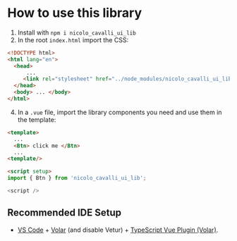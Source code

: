 # How to use this library
1) Install with `npm i nicolo_cavalli_ui_lib`
2) In the root `index.html` import the CSS:
```html
<!DOCTYPE html>
<html lang="en">
  <head>
      ...
     <link rel="stylesheet" href="../node_modules/nicolo_cavalli_ui_lib/dist/style.css" />
  </head>
  <body> ... </body>
</html>
```
4) In a `.vue` file, import the library components you need and use them in the template:
```html
<template>
  ...
  <Btn> click me </Btn>
  ...
<template/>

<script setup>
import { Btn } from 'nicolo_cavalli_ui_lib';

<script />
```

## Recommended IDE Setup

- [VS Code](https://code.visualstudio.com/) + [Volar](https://marketplace.visualstudio.com/items?itemName=Vue.volar) (and disable Vetur) + [TypeScript Vue Plugin (Volar)](https://marketplace.visualstudio.com/items?itemName=Vue.vscode-typescript-vue-plugin).
